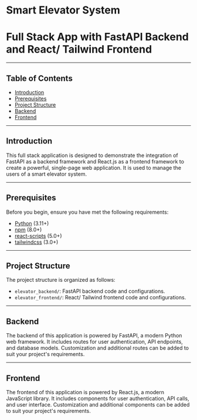 # Smart Elevator System
# Full Stack App with FastAPI Backend and React/ Tailwind Frontend

----

## Table of Contents

- [Introduction](#introduction)
- [Prerequisites](#prerequisites)
- [Project Structure](#project-structure)
- [Backend](#backend)
- [Frontend](#frontend)

----

## Introduction

This full stack application is designed to demonstrate the integration of FastAPI as a backend framework and React.js as a frontend framework to create a powerful, single-page web application. It is used to manage the users of a smart elevator system.

----

## Prerequisites

Before you begin, ensure you have met the following requirements:

- [Python](https://www.python.org/downloads/) (3.11+)
- [npm](https://www.npmjs.com/get-npm) (8.0+)
- [react-scripts](https://www.npmjs.com/package/react-scripts) (5.0+)
- [tailwindcss](https://www.npmjs.com/package/tailwindcss) (3.0+)

---

## Project Structure

The project structure is organized as follows:

- `elevator_backend/`: FastAPI backend code and configurations.
- `elevator_frontend/`: React/ Tailwind frontend code and configurations.

---

## Backend

The backend of this application is powered by FastAPI, a modern Python web framework. It includes routes for user authentication, API endpoints, and database models. Customization and additional routes can be added to suit your project's requirements.

---

## Frontend

The frontend of this application is powered by React.js, a modern JavaScript library. It includes components for user authentication, API calls, and user interface. Customization and additional components can be added to suit your project's requirements.
